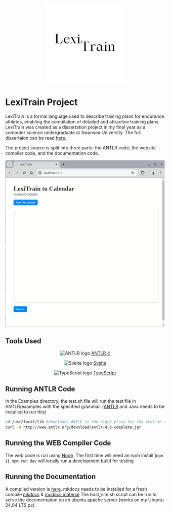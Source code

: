 <p align="center">
  <img src="./Logo.png" alt="LexiTrain Logo" width="250" height="250"/>
</p>

# LexiTrain Project
LexiTrain is a formal language used to describe training plans for endurance athletes, enabling the compilation of detailed and attractive training plans.
LexiTrain was created as a dissertation project in my final year as a computer science undergraduate at Swansea University.
The full dissertaion can be read [here](./dissertation.pdf).

The project source is split into three parts: the ANTLR code, the website compiler code, and the documentation code.

![LexiTrain Preview](./preview.gif)

## Tools Used
<p style="text-align: center;">
  <img src="https://www.svgrepo.com/show/373431/antlr.svg" alt="ANTLR logo" width="70" height="70" />
  <a href="https://www.antlr.org/">
    ANTLR 4
  </a>
</p>

<p style="text-align: center;">
  <img src="https://upload.wikimedia.org/wikipedia/commons/thumb/6/6e/Svelte_logo_by_gengns.svg/640px-Svelte_logo_by_gengns.svg.png" alt="Svelte logo" width="64" height="74" />
  <a href="https://svelte.dev/">
    Svelte
  </a>
</p>

<p style="text-align: center;">
  <img src="https://upload.wikimedia.org/wikipedia/commons/thumb/4/4c/Typescript_logo_2020.svg/512px-Typescript_logo_2020.svg.png" alt="TypeScript logo" width="70" height="70" />
  <a href="https://www.typescriptlang.org/">
    TypeScript
  </a>
</p>

## Running ANTLR Code
In the Examples directory, the test.sh file will run the test file in ANTLR/examples with the specified grammar. ([ANTLR](https://www.antlr.org/download.html) and Java needs to be installed to run this)

```sh
cd /usr/local/lib #downloads ANTLR to the right place for the test.sh script
curl -O http://www.antlr.org/download/antlr-4.0-complete.jar
```

## Running the WEB Compiler Code
The web code is run using [Node](https://nodejs.org/en/download/). The first time will need an npm install (`npm i`).
`npm run dev` will locally run a development build for testing

## Running the Documentation
A compiled version is [here](./DOCS/site/).
mkdocs needs to be installed for a fresh compile [mkdocs](https://www.mkdocs.org/user-guide/installation/) & [mcdocs material](https://squidfunk.github.io/mkdocs-material/getting-started/)
The host_site.sh script can be run to serve the documentation on an ubuntu apache server (works on my Ubuntu 24.04 LTS pc).

